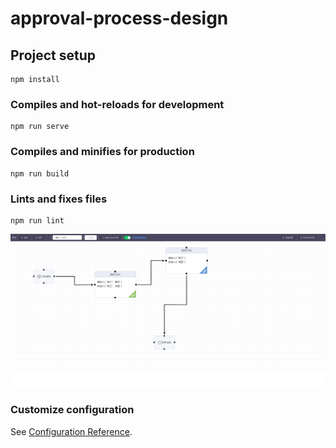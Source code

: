# approval-process-design

## Project setup
```
npm install
```

### Compiles and hot-reloads for development
```
npm run serve
```

### Compiles and minifies for production
```
npm run build
```

### Lints and fixes files
```
npm run lint
```
![img](https://raw.githubusercontent.com/lingmengzhu/workdesign/master/src/img-folder/ProjectScreenshots.png)
### Customize configuration
See [Configuration Reference](https://cli.vuejs.org/config/
).

